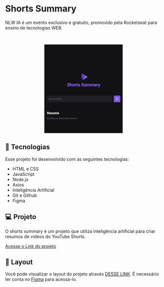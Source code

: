 <h1 align="left"> Shorts Summary </h1>

<p align="left">
NLW IA é um evento exclusivo e gratuito, promovido pela Rocketseat para ensino de tecnologias WEB. <br/>
</p>

<br>

<p align="center">
  <img alt="shorts summary" src=".github/preview.png" width="50%">
</p>

## 🚀 Tecnologias

Esse projeto foi desenvolvido com as seguintes tecnologias:

- HTML e CSS
- JavaScript
- Node.js
- Axios
- Inteligência Artificial
- Git e Github
- Figma

## 💻 Projeto

O shorts summary é um projeto que utiliza inteligência artificial para criar resumos de vídeos do YouTube Shorts.

[Acesse o Link do projeto]()

## 🔖 Layout

Você pode visualizar o layout do projeto através [DESSE LINK](https://www.figma.com/community/file/1282823495335498952/shorts-summary-trilha-foundations). É necessário ter conta no [Figma](https://figma.com) para acessá-lo.
